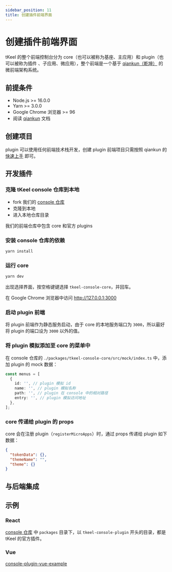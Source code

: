 ```yaml
---
sidebar_position: 11
title: 创建插件前端界面
---
```


# 创建插件前端界面

tKeel 的整个前端控制台分为 core（也可以被称为基座、主应用）和 plugin（也可以被称为插件 、子应用、微应用），整个前端是一个基于 [qiankun（乾坤）](https://github.com/umijs/qiankun) 的微前端架构系统。

## 前提条件​

- Node.js >= 16.0.0
- Yarn >= 3.0.0
- Google Chrome 浏览器 >= 96
- 阅读 [qiankun](https://github.com/umijs/qiankun) 文档

## 创建项目

plugin 可以使用任何前端技术栈开发，创建 plugin 前端项目只需按照 qiankun 的 [快速上手](https://qiankun.umijs.org/zh/guide/getting-started) 即可。

## 开发插件

### 克隆 tKeel console 仓库到本地

- fork 我们的 [console 仓库](https://github.com/tkeel-io/console)
- 克隆到本地
- 进入本地仓库目录

我们的前端仓库中包含 core 和官方 plugins

### 安装 console 仓库的依赖

```sh
yarn install
```

### 运行 core

```sh
yarn dev
```

出现选择界面，按空格键键选择 `tkeel-console-core`，并回车。

在 Google Chrome 浏览器中访问 <http://127.0.0.1:3000>

### 启动 plugin 前端

将 plugin 前端作为静态服务启动，由于 core 的本地服务端口为 `3000`，所以最好将 plugin 的端口设为 `3000` 以外的值。

### 将 plugin 模拟添加至 core 的菜单中

<!-- TODO: 需要补全 -->

在 console 仓库的 `./packages/tkeel-console-core/src/mock/index.ts` 中，添加 plugin 的 mock 数据：

```ts
const menus = [
  {
    id: '', // plugin 模拟 id
    name: '', // plugin 模拟名称
    path: '', // plugin 在 console 中的相对路径
    entry: '', // plugin 模拟访问地址
  },
];
```

### core 传递给 plugin 的 props

core 会在注册 plugin（`registerMicroApps`）时，通过 props 传递给 plugin 如下数据：

<!-- TODO: 需要补全 -->

```json
{
  "tokenData": {},
  "themeName": "",
  "theme": {}
}
```

## 与后端集成

<!-- TODO: 需要补全 -->

## 示例

### React

[console 仓库](https://github.com/tkeel-io/console) 中 `packages` 目录下，以 `tkeel-console-plugin` 开头的目录，都是 tKeel 的官方插件。

### Vue

[console-plugin-vue-example](https://github.com/tkeel-io/console-plugin-vue-example)
